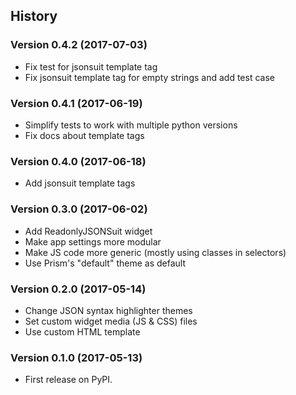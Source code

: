 ## History

### Version 0.4.2 (2017-07-03)
- Fix test for jsonsuit template tag
- Fix jsonsuit template tag for empty strings and add test case

### Version 0.4.1 (2017-06-19)
- Simplify tests to work with multiple python versions
- Fix docs about template tags

### Version 0.4.0 (2017-06-18)
- Add jsonsuit template tags

### Version 0.3.0 (2017-06-02)
- Add ReadonlyJSONSuit widget
- Make app settings more modular
- Make JS code more generic (mostly using classes in selectors)
- Use Prism's "default" theme as default

### Version 0.2.0 (2017-05-14)
- Change JSON syntax highlighter themes
- Set custom widget media (JS & CSS) files
- Use custom HTML template

### Version 0.1.0 (2017-05-13)
- First release on PyPI.
